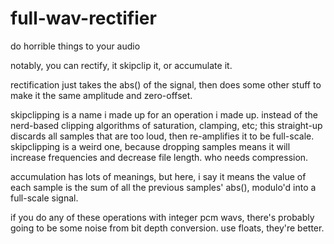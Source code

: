 # full-wav-rectifier

do horrible things to your audio

notably, you can rectify, it skipclip it, or accumulate it.

rectification just takes the abs() of the signal, then does some other stuff to make it the same amplitude and zero-offset.

skipclipping is a name i made up for an operation i made up.
instead of the nerd-based clipping algorithms of saturation, clamping, etc; this straight-up discards all samples that are too loud, then re-amplifies it to be full-scale.
skipclipping is a weird one, because dropping samples means it will increase frequencies and decrease file length. who needs compression.

accumulation has lots of meanings, but here, i say it means the value of each sample is the sum of all the previous samples' abs(), modulo'd into a full-scale signal.

if you do any of these operations with integer pcm wavs, there's probably going to be some noise from bit depth conversion. use floats, they're better.
